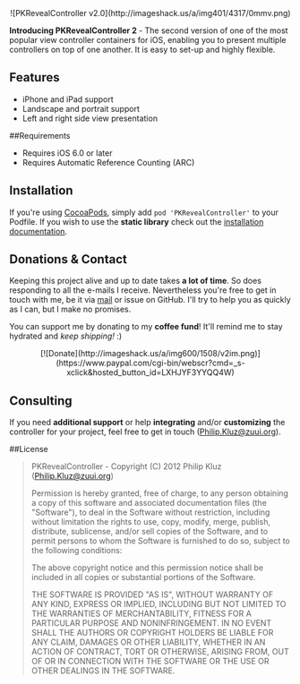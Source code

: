 <center>![PKRevealController v2.0](http://imageshack.us/a/img401/4317/0mmv.png)</center>


**Introducing PKRevealController 2** - The second version of one of the most popular view controller containers for iOS, enabling you to present multiple controllers on top of one another. It is easy to set-up and highly flexible.

## Features

- iPhone and iPad support
- Landscape and portrait support
- Left and right side view presentation

##Requirements
- Requires iOS 6.0 or later
- Requires Automatic Reference Counting (ARC)

## Installation

If you're using [CocoaPods](http://www.cocoapods.org), simply add `pod 'PKRevealController'` to your Podfile. If you wish to use the **static library** check out the [installation documentation](https://github.com/pkluz/PKRevealController/blob/master/Documentation/INSTALLATION.md).

## Donations & Contact

Keeping this project alive and up to date takes **a lot of time**. So does responding to all the e-mails I receive. Nevertheless you're free to get in touch with me, be it via [mail](mailto:Philip.Kluz@zuui.org) or issue on GitHub. I'll try to help you as quickly as I can, but I make no promises.

You can support me by donating to my **coffee fund**! It'll remind me to stay hydrated and *keep shipping!* :)

<center>[![Donate](http://imageshack.us/a/img600/1508/v2im.png)](https://www.paypal.com/cgi-bin/webscr?cmd=_s-xclick&hosted_button_id=LXHJYF3YYQQ4W)</center>

## Consulting

If you need **additional support** or help **integrating** and/or **customizing** the controller for your project, feel free to get in touch ([Philip.Kluz@zuui.org](mailto:Philip.Kluz@zuui.org)). 

##License

> PKRevealController - Copyright (C) 2012 Philip Kluz (Philip.Kluz@zuui.org)
>
> Permission is hereby granted, free of charge, to any person obtaining a copy of this software and associated documentation files (the "Software"), to deal in the Software without restriction, including without limitation the rights to use, copy, modify, merge, publish, distribute, sublicense, and/or sell copies of the Software, and to permit persons to whom the Software is furnished to do so, subject to the following conditions:
> 
> The above copyright notice and this permission notice shall be included in all copies or substantial portions of the Software.
> 
> THE SOFTWARE IS PROVIDED "AS IS", WITHOUT WARRANTY OF ANY KIND, EXPRESS OR IMPLIED, INCLUDING BUT NOT LIMITED TO THE WARRANTIES OF MERCHANTABILITY, FITNESS FOR A PARTICULAR PURPOSE AND NONINFRINGEMENT. IN NO EVENT SHALL THE AUTHORS OR COPYRIGHT HOLDERS BE LIABLE FOR ANY CLAIM, DAMAGES OR OTHER LIABILITY, WHETHER IN AN ACTION OF CONTRACT, TORT OR OTHERWISE, ARISING FROM, OUT OF OR IN CONNECTION WITH THE SOFTWARE OR THE USE OR OTHER DEALINGS IN THE SOFTWARE.